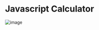 # Javascript Calculator
![image](https://user-images.githubusercontent.com/84588706/165709341-e2ee34f9-0c6b-40cf-9a7d-1bd632063b93.png)
